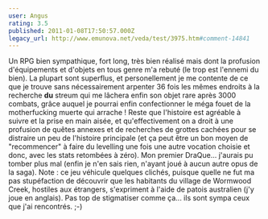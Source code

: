 ```yaml
---
user: Angus
rating: 3.5
published: 2011-01-08T17:50:57.000Z
legacy_url: http://www.emunova.net/veda/test/3975.htm#comment-14841
---
```

Un RPG bien sympathique, fort long, très bien réalisé mais dont la profusion d'équipements et d'objets en tous genre m'a rebuté (le trop est l'ennemi du bien). La plupart sont superflus, et personellement je me contente de ce que je trouve sans nécessairement arpenter 36 fois les mêmes endroits à la recherche **du** streum qui me lâchera enfin son objet rare après 3000 combats, grâce auquel je pourrai enfin confectionner le méga fouet de la motherfucking muerte qui arrache ! Reste que l'histoire est agréable à suivre et la prise en main aisée, et qu'effectivement on a droit à une profusion de quêtes annexes et de recherches de grottes cachées pour se distraire un peu de l'histoire principale (et ça peut être un bon moyen de "recommencer" à faire du levelling une fois une autre vocation choisie et donc, avec les stats retombées à zéro). Mon premier DraQue... j'aurais pu tomber plus mal (enfin je n'en sais rien, n'ayant joué à aucun autre opus de la saga).
Note : ce jeu véhicule quelques clichés, puisque quelle ne fut ma pas stupéfaction de découvrir que les habitants du village de Wormwood Creek, hostiles aux étrangers, s'expriment à l'aide de patois australien (j'y joue en anglais). Pas top de stigmatiser comme ça... ils sont sympa ceux que j'ai rencontrés. ;-)